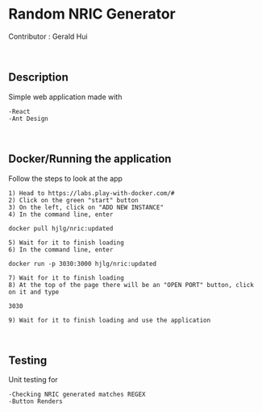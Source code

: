 # Random NRIC Generator
Contributor : Gerald Hui

<br/>

## Description
Simple web application made with 

    -React
    -Ant Design

<br/>

## Docker/Running the application
Follow the steps to look at the app

    1) Head to https://labs.play-with-docker.com/#
    2) Click on the green "start" button
    3) On the left, click on "ADD NEW INSTANCE"
    4) In the command line, enter 

    docker pull hjlg/nric:updated

    5) Wait for it to finish loading
    6) In the command line, enter

    docker run -p 3030:3000 hjlg/nric:updated

    7) Wait for it to finish loading
    8) At the top of the page there will be an "OPEN PORT" button, click on it and type

    3030

    9) Wait for it to finish loading and use the application

<br/>

## Testing
Unit testing for

    -Checking NRIC generated matches REGEX
    -Button Renders


